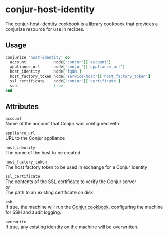 conjur-host-identity
====================
The conjur-host-identity cookbook is a library cookbook that provides a conjurize resource for use in recipes.

Usage
-----
```ruby
conjurize 'host-identity' do
  account            node['conjur']['account']
  appliance_url      node['conjur']['appliance_url']
  host_identity      node['fqdn']
  host_factory_token node['service-host']['host_factory_token']
  ssl_certificate    node['conjur']['certificate']
  ssh                true
end
```

Attributes
----------
`account`  
Name of the account that Conjur was configured with
  
`appliance_url`  
URL to the Conjur appliance
  
`host_identity`  
The name of the host to be created
  
`host_factory_token`  
The host factory token to be used in exchange for a Conjur identity
  
`ssl_certificate`  
The contents of the SSL certificate to verify the Conjur server  
_or_  
The path to an existing certificate on disk
  
`ssh`  
If true, the machine will run the [Conjur cookbook](https://github.com/conjur-cookbooks/conjur), configuring the machine for SSH and audit logging.

`overwrite`  
If true, any existing identity on the machine will be overwritten.  
